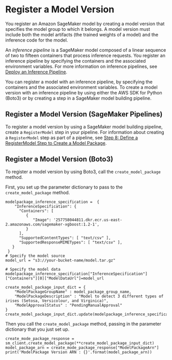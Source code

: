 # Register a Model Version<a name="model-registry-version"></a>

You register an Amazon SageMaker model by creating a model version that specifies the model group to which it belongs\. A model version must include both the model artifacts \(the trained weights of a model\) and the inference code for the model\.

An *inference pipeline* is a SageMaker model composed of a linear sequence of two to fifteen containers that process inference requests\. You register an inference pipeline by specifying the containers and the associated environment variables\. For more information on inference pipelines, see [Deploy an Inference Pipeline](inference-pipelines.md)\.

You can register a model with an inference pipeline, by specifying the containers and the associated environment variables\. To create a model version with an inference pipeline by using either the AWS SDK for Python \(Boto3\) or by creating a step in a SageMaker model building pipeline\. 

## Register a Model Version \(SageMaker Pipelines\)<a name="model-registry-pipeline"></a>

To register a model version by using a SageMaker model building pipeline, create a `RegisterModel` step in your pipeline\. For information about creating a `RegisterModel` step as part of a pipeline, see [Step 8: Define a RegisterModel Step to Create a Model Package](define-pipeline.md#define-pipeline-register)\.

## Register a Model Version \(Boto3\)<a name="model-registry-version-api"></a>

To register a model version by using Boto3, call the `create_model_package` method\.

First, you set up the parameter dictionary to pass to the `create_model_package` method\.

```
modelpackage_inference_specification =  {
    "InferenceSpecification": {
      "Containers": [
         {
            "Image": '257758044811.dkr.ecr.us-east-2.amazonaws.com/sagemaker-xgboost:1.2-1',
         }
      ],
      "SupportedContentTypes": [ "text/csv" ],
      "SupportedResponseMIMETypes": [ "text/csv" ],
   }
 }
# Specify the model source
model_url = "s3://your-bucket-name/model.tar.gz"

# Specify the model data
modelpackage_inference_specification["InferenceSpecification"]["Containers"][0]["ModelDataUrl"]=model_url

create_model_package_input_dict = {
    "ModelPackageGroupName" : model_package_group_name,
    "ModelPackageDescription" : "Model to detect 3 different types of irises (Setosa, Versicolour, and Virginica)",
    "ModelApprovalStatus" : "PendingManualApproval"
}
create_model_package_input_dict.update(modelpackage_inference_specification)
```

Then you call the `create_model_package` method, passing in the parameter dictionary that you just set up\.

```
create_mode_package_response = sm_client.create_model_package(**create_model_package_input_dict)
model_package_arn = create_mode_package_response["ModelPackageArn"]
print('ModelPackage Version ARN : {}'.format(model_package_arn))
```